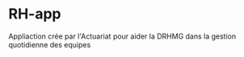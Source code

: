 # RH-app
Appliaction crée par l'Actuariat pour aider la DRHMG dans la gestion quotidienne des equipes
